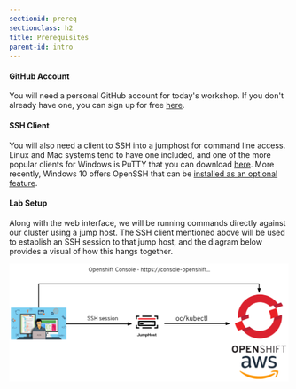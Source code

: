 ```yaml
---
sectionid: prereq
sectionclass: h2
title: Prerequisites
parent-id: intro
---
```




#### GitHub Account
You will need a personal GitHub account for today's workshop. If you don't already have one, you can sign up for free [here](https://github.com/join).

#### SSH Client
You will also need a client to SSH into a jumphost for command line access. Linux and Mac systems tend to have one included, and one of the more popular clients for Windows is PuTTY that you can download [here](https://www.chiark.greenend.org.uk/~sgtatham/putty/latest.html). More recently, Windows 10 offers OpenSSH that can be [installed as an optional feature](https://docs.microsoft.com/en-us/windows-server/administration/openssh/openssh_install_firstuse).

#### Lab Setup
Along with the web interface, we will be running commands directly against our cluster using a jump host. The SSH client mentioned above will be used to establish an SSH session to that jump host, and the diagram below provides a visual of how this hangs together.

![Diagram](media/diagram.png)